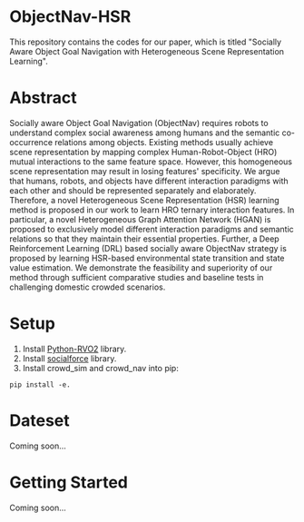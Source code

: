 # ObjectNav-HSR
This repository contains the codes for our paper, which is titled "Socially Aware Object Goal Navigation with Heterogeneous Scene Representation Learning".

# Abstract
Socially aware Object Goal Navigation (ObjectNav) requires robots to understand complex social awareness among humans and the semantic co-occurrence relations among objects. Existing methods usually achieve scene representation by mapping complex Human-Robot-Object (HRO) mutual interactions to the same feature space. However, this homogeneous scene representation may result in losing features' specificity. We argue that humans, robots, and objects have different interaction paradigms with each other and should be represented separately and elaborately. Therefore, a novel Heterogeneous Scene Representation (HSR) learning method is proposed in our work to learn HRO ternary interaction features. In particular, a novel Heterogeneous Graph Attention Network (HGAN) is proposed to exclusively model different interaction paradigms and semantic relations so that they maintain their essential properties. Further, a Deep Reinforcement Learning (DRL) based socially aware ObjectNav strategy is proposed by learning HSR-based environmental state transition and state value estimation. We demonstrate the feasibility and superiority of our method through sufficient comparative studies and baseline tests in challenging domestic crowded scenarios.

# Setup
1. Install [Python-RVO2](https://github.com/sybrenstuvel/Python-RVO2) library.
2. Install [socialforce](https://github.com/ChanganVR/socialforce) library.
3. Install crowd_sim and crowd_nav into pip:
```
pip install -e.
```
# Dateset
Coming soon...

# Getting Started
Coming soon...
